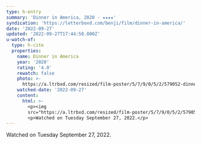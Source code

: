 ```yaml
---
type: h-entry
summary: 'Dinner in America, 2020 - ★★★★'
syndication: 'https://letterboxd.com/benji/film/dinner-in-america/'
date: '2022-09-27'
updated: '2022-09-27T17:44:50.000Z'
u-watch-of:
  type: h-cite
  properties:
    name: Dinner in America
    year: '2020'
    rating: '4.0'
    rewatch: false
    photo: >-
      https://a.ltrbxd.com/resized/film-poster/5/7/9/0/5/2/579052-dinner-in-america-0-600-0-900-crop.jpg?v=15a53313fc
    watched-date: '2022-09-27'
    content:
      html: >-
        <p><img
        src="https://a.ltrbxd.com/resized/film-poster/5/7/9/0/5/2/579052-dinner-in-america-0-600-0-900-crop.jpg?v=15a53313fc"/></p>
        <p>Watched on Tuesday September 27, 2022.</p>
---
```

Watched on Tuesday September 27, 2022.
